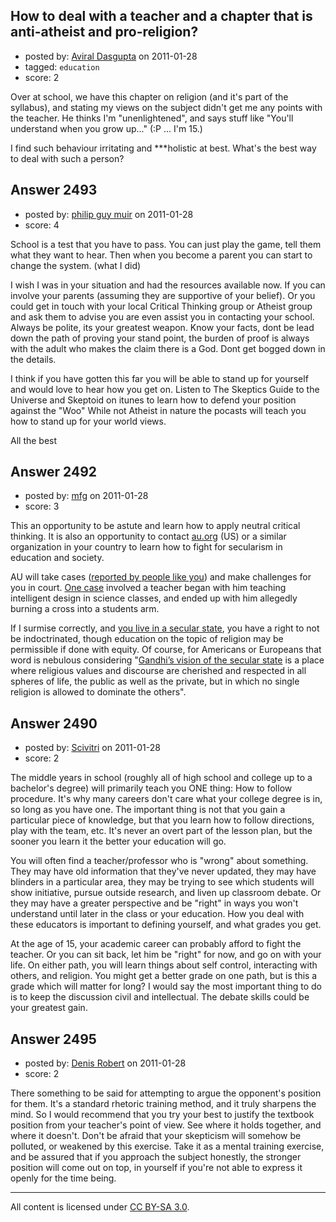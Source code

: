 ## How to deal with a teacher and a chapter that is anti-atheist and pro-religion?

- posted by: [Aviral Dasgupta](https://stackexchange.com/users/-1/958-aviral-dasgupta) on 2011-01-28
- tagged: `education`
- score: 2

Over at school, we have this chapter on religion (and it's part of the syllabus), and stating my views on the subject didn't get me any points with the teacher. He thinks I'm "unenlightened", and says stuff like "You'll understand when you grow up..." (:P ... I'm 15.)

I find such behaviour irritating and ***holistic at best. What's the best way to deal with such a person?


## Answer 2493

- posted by: [philip guy muir](https://stackexchange.com/users/-1/182-philip-guy-muir) on 2011-01-28
- score: 4

School is a test that you have to pass. You can just play the game, tell them what they want to hear. Then when you become a parent you can start to change the system. (what I did)

I wish I was in your situation and had the resources available now. If you can involve your parents (assuming they are supportive of your belief). Or you could get in touch with your local Critical Thinking group or Atheist group and ask them to advise you are even assist you in contacting your school. Always be polite, its your greatest weapon. Know your facts, dont be lead down the path of proving your stand point, the burden of proof is always with the adult who makes the claim there is a God. Dont get bogged down in the details.

I think if you have gotten this far you will be able to stand up for yourself and would love to hear how you get on. Listen to The Skeptics Guide to the Universe and Skeptoid on itunes to learn how to defend your position against the "Woo" While not Atheist in nature the pocasts will teach you how to stand up for your world views.

All the best


## Answer 2492

- posted by: [mfg](https://stackexchange.com/users/-1/135-mfg) on 2011-01-28
- score: 3

<p>This an opportunity to be astute and learn how to apply neutral critical thinking. It is also an opportunity to contact <a href="http://au.org/" rel="nofollow">au.org</a> (US) or a similar organization in your country to learn how to fight for secularism in education and society.</p>

<p>AU will take cases (<a href="http://www.au.org/take-action/report-a-violation/" rel="nofollow">reported by people like you</a>) and make challenges for you in court. <a href="http://blog.au.org/2009/06/11/freshwaters-fetid-filing-ohio-teacher-sues-to-continue-classroom-religion/" rel="nofollow">One case</a> involved a teacher  began with him teaching intelligent design in science classes, and ended up with him allegedly burning a cross into a students arm. </p>

<p>If I surmise correctly, and <a href="http://en.wikipedia.org/wiki/Secularism_in_India" rel="nofollow">you live in a secular state</a>, you have a right to not be indoctrinated, though education on the topic of religion may be permissible if done with equity. Of course, for Americans or Europeans that word is nebulous considering "<a href="http://gandhifoundation.org/2009/05/27/gandhi-and-secularism/" rel="nofollow">Gandhi’s vision of the secular state</a> is a place where religious values and discourse are cherished and respected in all spheres of life, the public as well as the private, but in which no single religion is allowed to dominate the others".</p>



## Answer 2490

- posted by: [Scivitri](https://stackexchange.com/users/-1/699-scivitri) on 2011-01-28
- score: 2

The middle years in school (roughly all of high school and college up to a bachelor's degree) will primarily teach you ONE thing:  How to follow procedure.  It's why many careers don't care what your college degree is in, so long as you have one.  The important thing is not that you gain a particular piece of knowledge, but that you learn how to follow directions, play with the team, etc.  It's never an overt part of the lesson plan, but the sooner you learn it the better your education will go.

You will often find a teacher/professor who is "wrong" about something.  They may have old information that they've never updated, they may have blinders in a particular area, they may be trying to see which students will show initiative, pursue outside research, and liven up classroom debate.  Or they may have a greater perspective and be "right" in ways you won't understand until later in the class or your education.  How you deal with these educators is important to defining yourself, and what grades you get.

At the age of 15, your academic career can probably afford to fight the teacher.  Or you can sit back, let him be "right" for now, and go on with your life.  On either path, you will learn things about self control, interacting with others, and religion.  You might get a better grade on one path, but is this a grade which will matter for long?  I would say the most important thing to do is to keep the discussion civil and intellectual.  The debate skills could be your greatest gain.


## Answer 2495

- posted by: [Denis Robert](https://stackexchange.com/users/-1/122-denis-robert) on 2011-01-28
- score: 2

There something to be said for attempting to argue the opponent's position for them. It's a standard rhetoric training method, and it truly sharpens the mind. So I would recommend that you try your best to justify the textbook position from your teacher's point of view. See where it holds together, and where it doesn't. Don't be afraid that your skepticism will somehow be polluted, or weakened by this exercise. Take it as a mental training exercise, and be assured that if you approach the subject honestly, the stronger position will come out on top, in yourself if you're not able to express it openly for the time being.



---

All content is licensed under [CC BY-SA 3.0](https://creativecommons.org/licenses/by-sa/3.0/).
